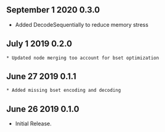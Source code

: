 
## September 1 2020 0.3.0
   * Added DecodeSequentially to reduce memory stress

## July 1 2019 0.2.0

    * Updated node merging too account for bset optimization

## June 27 2019 0.1.1

    * Added missing bset encoding and decoding

## June 26 2019 0.1.0

  * Initial Release.
